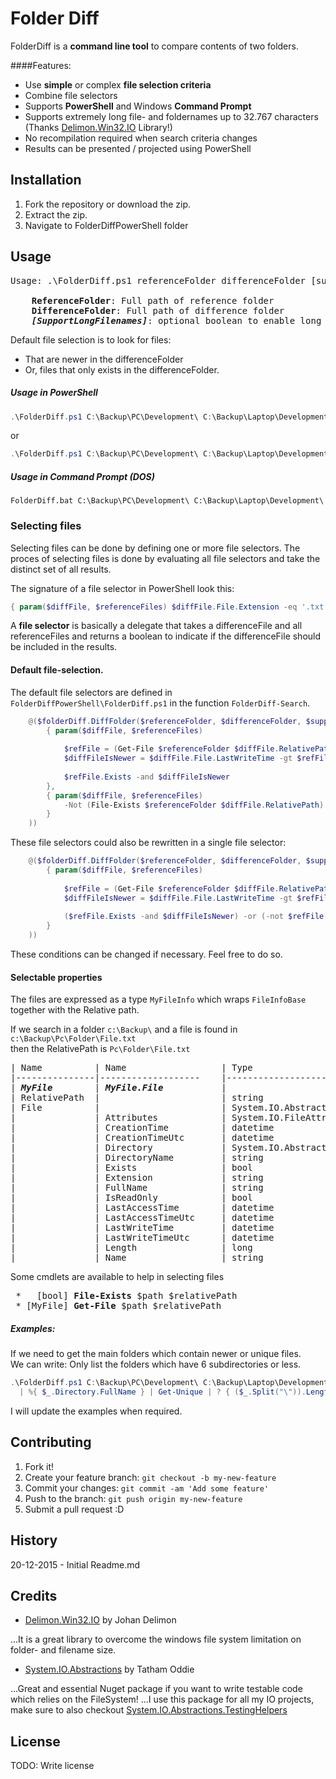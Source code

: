 # Folder Diff

FolderDiff is a **command line tool** to compare contents of two folders.

####Features:
- Use **simple** or complex **file selection criteria**
- Combine file selectors
- Supports **PowerShell** and Windows **Command Prompt**
- Supports extremely long file- and foldernames up to 32.767 characters (Thanks [Delimon.Win32.IO](https://gallery.technet.microsoft.com/DelimonWin32IO-Library-17cc7893) Library!)
- No recompilation required when search criteria changes
- Results can be presented / projected using PowerShell
	
## Installation

1. Fork the repository or download the zip.
2. Extract the zip.
3. Navigate to FolderDiffPowerShell folder

## Usage

<pre>
Usage: .\FolderDiff.ps1 referenceFolder differenceFolder [supportLongFilenames]

	<b>ReferenceFolder</b>: Full path of reference folder
	<b>DifferenceFolder</b>: Full path of difference folder
	<b><i>[SupportLongFilenames]</i></b>: optional boolean to enable long filenames support (default is $false)
</pre>

Default file selection is to look for files:
- That are newer in the differenceFolder
- Or, files that only exists in the differenceFolder.

##### Usage in PowerShell


```PowerShell
.\FolderDiff.ps1 C:\Backup\PC\Development\ C:\Backup\Laptop\Development\ | %{ $_.FullName } 
````

or

```PowerShell
.\FolderDiff.ps1 C:\Backup\PC\Development\ C:\Backup\Laptop\Development\ $true | %{ $_.FullName }
````

##### Usage in Command Prompt (DOS)

```batch
FolderDiff.bat C:\Backup\PC\Development\ C:\Backup\Laptop\Development\
````

### Selecting files

Selecting files can be done by defining one or more file selectors.
The proces of selecting files is done by evaluating all file selectors and take the distinct set of all results.

The signature of a file selector in PowerShell look this:
```PowerShell 
{ param($diffFile, $referenceFiles) $diffFile.File.Extension -eq '.txt' }
```
A **file selector** is basically a delegate that takes a differenceFile and all referenceFiles and returns a boolean 
to indicate if the differenceFile should be included in the results. 

#### Default file-selection.

The default file selectors are defined in `FolderDiffPowerShell\FolderDiff.ps1` in the function `FolderDiff-Search`.<br />

```PowerShell
	@($folderDiff.DiffFolder($referenceFolder, $differenceFolder, $supportLongFilesNames,
		{ param($diffFile, $referenceFiles)
		
			$refFile = (Get-File $referenceFolder $diffFile.RelativePath)
			$diffFileIsNewer = $diffFile.File.LastWriteTime -gt $refFile.LastWriteTime 
			
			$refFile.Exists -and $diffFileIsNewer 
		},
		{ param($diffFile, $referenceFiles) 
			-Not (File-Exists $referenceFolder $diffFile.RelativePath) 
		}
	))
```

These file selectors could also be rewritten in a single file selector:

```PowerShell
	@($folderDiff.DiffFolder($referenceFolder, $differenceFolder, $supportLongFilesNames,
		{ param($diffFile, $referenceFiles)
		
			$refFile = (Get-File $referenceFolder $diffFile.RelativePath)
			$diffFileIsNewer = $diffFile.File.LastWriteTime -gt $refFile.LastWriteTime 
			
			($refFile.Exists -and $diffFileIsNewer) -or (-not $refFile.Exists)
		}
	))
```

These conditions can be changed if necessary. Feel free to do so.

#### Selectable properties

The files are expressed as a type `MyFileInfo` which wraps `FileInfoBase` together with the Relative path.

If we search in a folder `c:\Backup\` and a file is found in `c:\Backup\Pc\Folder\File.txt` <br/>
then the RelativePath is `Pc\Folder\File.txt`


<pre>
| Name        	| Name              	| Type                                     	|
|---------------|-------------------	|-------------------------------------------|
| <b><i>MyFile</i></b>        | <b><i>MyFile.File</i></b>           |                                           |
| RelativePath 	|                   	| string                                   	|
| File         	|                   	| System.IO.Abstractions.FileInfoBase      	|
|              	| Attributes        	| System.IO.FileAttributes                 	|
|              	| CreationTime      	| datetime                                 	|
|              	| CreationTimeUtc   	| datetime                                 	|
|              	| Directory         	| System.IO.Abstractions.DirectoryInfoBase 	|
|              	| DirectoryName     	| string                                   	|
|              	| Exists            	| bool                                     	|
|              	| Extension         	| string                                   	|
|              	| FullName          	| string                                   	|
|              	| IsReadOnly        	| bool                                     	|
|              	| LastAccessTime    	| datetime                                 	|
|              	| LastAccessTimeUtc 	| datetime                                 	|
|              	| LastWriteTime     	| datetime                                 	|
|              	| LastWriteTimeUtc  	| datetime                                 	|
|              	| Length            	| long                                     	|
|              	| Name              	| string                                   	|
</pre>


Some cmdlets are available to help in selecting files
<pre>
 *   [bool] <b>File-Exists</b> $path $relativePath
 * [MyFile] <b>Get-File</b> $path $relativePath
</pre>


##### Examples:

If we need to get the main folders which contain newer or unique files.<br />
We can write: Only list the folders which have 6 subdirectories or less.

```PowerShell
.\FolderDiff.ps1 C:\Backup\PC\Development\ C:\Backup\Laptop\Development\ `
  | %{ $_.Directory.FullName } | Get-Unique | ? { ($_.Split("\")).Length -lt 6 }
````

I will update the examples when required.

## Contributing

1. Fork it!
2. Create your feature branch: `git checkout -b my-new-feature`
3. Commit your changes: `git commit -am 'Add some feature'`
4. Push to the branch: `git push origin my-new-feature`
5. Submit a pull request :D

## History

20-12-2015 - Initial Readme.md

## Credits

- [Delimon.Win32.IO](https://gallery.technet.microsoft.com/DelimonWin32IO-Library-17cc7893) by Johan Delimon

...It is a great library to overcome the windows file system limitation on folder- and filename size.

- [System.IO.Abstractions](https://github.com/tathamoddie/System.IO.Abstractions) by Tatham Oddie 

...Great and essential Nuget package if you want to write testable code which relies on the FileSystem!
...I use this package for all my IO projects, make sure to also checkout [System.IO.Abstractions.TestingHelpers](https://www.nuget.org/packages/System.IO.Abstractions.TestingHelpers/)



## License

 
TODO: Write license
